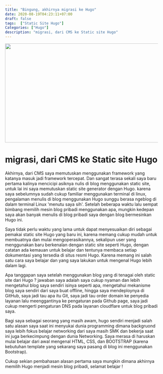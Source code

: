 ```yaml
---
title: "Bingung, akhirnya migrasi ke Hugo"
date: 2020-08-19T04:23:11+07:00
draft: false
tags:  ["Static Site Hugo"]
Categories: ["Hugo"]
description: "migrasi, dari CMS ke Static site Hugo"
---
```


<center>
<img src="/images/staticsite.png" width="520" height="325">
</center>

# migrasi, dari CMS ke Static site Hugo

Akhirnya, dari CMS saya memutuskan menggunakan framework yang katanya masuk jadi framework tercepat. Dan sangat terasa sekali saya baru pertama kalinya mencicipi asiknya nulis di blog menggunakan static site, untuk lai ini saya memutuskan static site generator dengan Hugo.
karena saya sebelumnya sudah cukup familiar menggunakan terminal di linux, pengalaman menulis di blog menggunakan Hugo sunggu berasa ngeblog di dalam terminal Linux 'menutu saya sih'. Setelah beberapa waktu lalu sempat bimbang memilih mesin blog pribadi menggunakan apa, mungkin kedepan saya akan banyak menulis di blog pribadi saya dengan blog bermesinkan Hugo ini.

Saya tidak perlu waktu yang lama untuk dapat menyesuaikan diri sebagai pemakai static site Hugo yang baru ini, karena memang cukup mudah untuk membuatnya dan mulai mengoperasikannya, sekalipun user yang menggunakan baru berkenalan dengan static site seperti Hugo, dengan catatan ada kemauan untuk belajar dan tentunya membaca setiap dokumentasi yang tersedia di situs resmi Hugo. Karena memang ini salah satu cara saya belajar dan yang saya lakukan untuk mengenal Hugo lebih dalam lagi.

Apa tanggapan saya setelah menggunakan blog yang di tenagai oleh static site dari Hugo ?
jawaban saya adalah saya cukup nyaman dan lebih mengetahui blog saya sendiri isinya seperti apa, mengetahui mekanisme blog saya sendiri dari saya buat offline, hingga saya mendeploynya di GitHub, saya jadi tau apa itu Git, saya jadi tau order domain ke penyedia layanan lalu meenggantinya ke pengaturan pada Github page, saya jadi cukup mengerti pengaturan DNS pada layanan cloudflare untuk blog pribadi saya. 

Bagi saya sebagai seorang yang masih awam, hugo sendiri menjadi salah satu alasan saya saat ini menyukai dunia programming dimana backgruond saya lebih fokus belajar networking dari saya masih SMK dan bekerja saat ini juga berkecimpung dengan dunia Networking. Saya merasa di haruskan mulai belajar dari awal mengenal HTML, CSS, dan BOOTSTRAP (karena kebutuhan template yang sekarang saya pasang di blog ini menggunakan Bootstrap). 

Cukup sekian pembahasan alasan pertama saya mungkin dimana akhirnya memilih Hugo menjadi mesin blog pribadi, selamat belajar !


	




